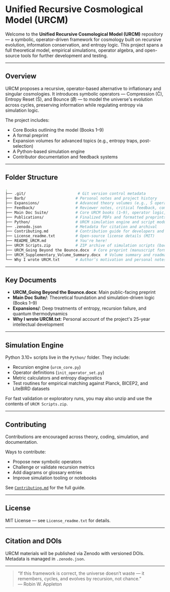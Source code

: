 ﻿# Unified Recursive Cosmological Model (URCM)

Welcome to the **Unified Recursive Cosmological Model (URCM)** repository — a symbolic, operator-driven framework for cosmology built on recursive evolution, information conservation, and entropy logic. This project spans a full theoretical model, empirical simulations, operator algebra, and open-source tools for further development and testing.

---

##  Overview

URCM proposes a recursive, operator-based alternative to inflationary and singular cosmologies. It introduces symbolic operators — Compression (Ĉ), Entropy Reset (Ŝ), and Bounce (𝐵̂) — to model the universe's evolution across cycles, preserving information while regulating entropy via simulation logic.

The project includes:

- Core Books outlining the model (Books 1–9)
- A formal preprint
- Expansion volumes for advanced topics (e.g., entropy traps, post-selection)
- A Python-based simulation engine
- Contributor documentation and feedback systems

---

##  Folder Structure

```bash
.
├── .git/                       # Git version control metadata
├── Barb/                      # Personal notes and project history
├── Expansions/                # Advanced theory volumes (e.g., Ŝ operator, entropy traps)
├── Feedback/                  # Reviewer notes, critical feedback, comments
├── Main Doc Suite/            # Core URCM books (1–9), operator logic, and validation theory
├── Publications/              # Finalized PDFs and formatted preprints
├── Python/                    # URCM simulation engine and script modules
├── .zenodo.json               # Metadata for citation and archival
├── Contributing.md            # Contribution guide for developers and theorists
├── License_readme.txt         # Open-source license details (MIT)
├── README_URCM.md             # You're here!
├── URCM Scripts.zip           # ZIP archive of simulation scripts (backup or archive)
├── URCM_Going Beyond the Bounce.docx  # Core preprint (manuscript form)
├── URCM_Supplementary_Volume_Summary.docx  # Volume summary and roadmap
└── Why I wrote URCM.txt       # Author’s motivation and personal notes
```

---

##  Key Documents

-  **URCM_Going Beyond the Bounce.docx**: Main public-facing preprint
-  **Main Doc Suite/**: Theoretical foundation and simulation-driven logic (Books 1–9)
-  **Expansions/**: Deep treatments of entropy, recursion failure, and quantum thermodynamics
-  **Why I wrote URCM.txt**: Personal account of the project's 25-year intellectual development

---

##  Simulation Engine

Python 3.10+ scripts live in the `Python/` folder. They include:

- Recursion engine (`urcm_core.py`)
- Operator definitions (`init_operator_set.py`)
- Metric calculators and entropy diagnostics
- Test routines for empirical matching against Planck, BICEP2, and LiteBIRD datasets

For fast validation or exploratory runs, you may also unzip and use the contents of `URCM Scripts.zip`.

---

##  Contributing

Contributions are encouraged across theory, coding, simulation, and documentation.

Ways to contribute:
- Propose new symbolic operators
- Challenge or validate recursion metrics
- Add diagrams or glossary entries
- Improve simulation tooling or notebooks

See [`Contributing.md`](./Contributing.md) for the full guide.

---

##  License

MIT License — see `License_readme.txt` for details.

---

##  Citation and DOIs

URCM materials will be published via Zenodo with versioned DOIs. Metadata is managed in `.zenodo.json`.

---

> “If this framework is correct, the universe doesn’t waste — it remembers, cycles, and evolves by recursion, not chance.”  
> — Robin W. Appleton


